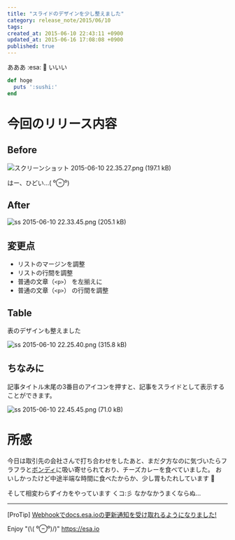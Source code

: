 ```yaml
---
title: "スライドのデザインを少し整えました"
category: release_note/2015/06/10
tags:
created_at: 2015-06-10 22:43:11 +0900
updated_at: 2015-06-16 17:08:08 +0900
published: true
---
```


あああ :esa: :sushi: いいい

```ruby
def hoge
  puts ':sushi:'
end
```

# 今回のリリース内容

## Before


![スクリーンショット 2015-06-10 22.35.27.png (197.1 kB)](https://img.esa.io/uploads/production/attachments/105/2015/06/10/2/600fa14a-9bc8-4bb8-8e65-32242425ebe0.png)

はー、ひどい…( ⁰⊖⁰)

## After

![ss 2015-06-10 22.33.45.png (205.1 kB)](https://img.esa.io/uploads/production/attachments/105/2015/06/10/2/849e279a-7884-40b0-8929-9911bf93d84c.png)

## 変更点

- リストのマージンを調整
- リストの行間を調整
- 普通の文章（`<p>`） を左揃えに
- 普通の文章（`<p>`） の行間を調整

## Table

表のデザインも整えました

![ss 2015-06-10 22.25.40.png (315.8 kB)](https://img.esa.io/uploads/production/attachments/105/2015/06/10/2/266da0ae-ba66-465f-8a90-9ac316975848.png)

## ちなみに

記事タイトル末尾の3番目のアイコンを押すと、記事をスライドとして表示することができます。

![ss 2015-06-10 22.45.45.png (71.0 kB)](https://img.esa.io/uploads/production/attachments/105/2015/06/10/2/cbfcd183-5552-4d90-aac3-1855e2c195d0.png)

# 所感

今日は取引先の会社さんで打ち合わせをしたあと、まだ夕方なのに気づいたらフラフラと[ボンディ](http://bondy.co.jp/web/)に吸い寄せられており、チーズカレーを食べていました。
おいしかったけど中途半端な時間に食べたからか、少し胃もたれしています :curry:

そして相変わらずイカをやっています くコ:彡 なかなかうまくならぬ…

---
[ProTip] [Webhookでdocs.esa.ioの更新通知を受け取れるようになりました!](/posts/73)

Enjoy "(\\( ⁰⊖⁰)/)"
https://esa.io
